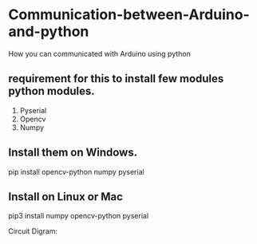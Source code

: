 # Communication-between-Arduino-and-python

How you can communicated with Arduino using python

## requirement for this to install few modules python modules.
1. Pyserial
2. Opencv
3. Numpy

## Install them on Windows.
pip install opencv-python numpy pyserial

## Install on Linux or Mac
pip3 install numpy opencv-python pyserial

Circuit Digram:

<br>
<img src"./LDR and RGB LED_bb.png"/>



